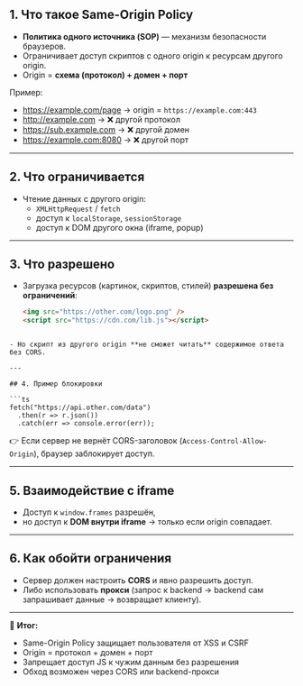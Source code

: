 ## 1. Что такое Same-Origin Policy
- **Политика одного источника (SOP)** — механизм безопасности браузеров.  
- Ограничивает доступ скриптов с одного origin к ресурсам другого origin.  
- Origin = **схема (протокол) + домен + порт**  

Пример:
- https://example.com/page → origin = `https://example.com:443`  
- http://example.com → ❌ другой протокол  
- https://sub.example.com → ❌ другой домен  
- https://example.com:8080 → ❌ другой порт  

---

## 2. Что ограничивается
- Чтение данных с другого origin:  
  - `XMLHttpRequest` / `fetch`  
  - доступ к `localStorage`, `sessionStorage`  
  - доступ к DOM другого окна (iframe, popup)  

---

## 3. Что разрешено
- Загрузка ресурсов (картинок, скриптов, стилей) **разрешена без ограничений**:
  ```html
  <img src="https://other.com/logo.png" />
  <script src="https://cdn.com/lib.js"></script>
```

- Но скрипт из другого origin **не сможет читать** содержимое ответа без CORS.

---

## 4. Пример блокировки

```ts
fetch("https://api.other.com/data")
  .then(r => r.json())
  .catch(err => console.error(err));
```

👉 Если сервер не вернёт CORS-заголовок (`Access-Control-Allow-Origin`), браузер заблокирует доступ.

---

## 5. Взаимодействие с iframe

- Доступ к `window.frames` разрешён,
- но доступ к **DOM внутри iframe** → только если origin совпадает.

---

## 6. Как обойти ограничения

- Сервер должен настроить **CORS** и явно разрешить доступ.
- Либо использовать **прокси** (запрос к backend → backend сам запрашивает данные → возвращает клиенту).

---

🔑 **Итог:**
- Same-Origin Policy защищает пользователя от XSS и CSRF
- Origin = протокол + домен + порт
- Запрещает доступ JS к чужим данным без разрешения
- Обход возможен через CORS или backend-прокси